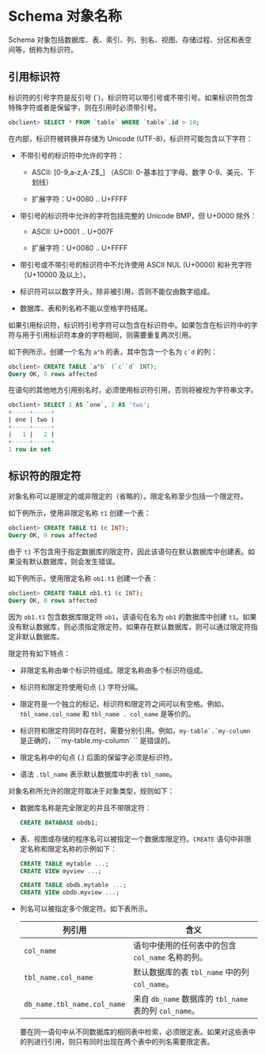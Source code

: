 # Schema 对象名称

Schema 对象包括数据库、表、索引、列、别名、视图、存储过程、分区和表空间等，统称为标识符。

## 引用标识符

标识符的引号字符是反引号 (\`)，标识符可以带引号或不带引号。如果标识符包含特殊字符或者是保留字，则在引用时必须带引号。

```sql
obclient> SELECT * FROM `table` WHERE `table`.id > 10;
```

在内部，标识符被转换并存储为 Unicode (UTF-8)，标识符可能包含以下字符：

* 不带引号的标识符中允许的字符：

  * ASCII: [0-9,a-z,A-Z$_] （ASCII: 0-基本拉丁字母、数字 0-9、美元、下划线）

  * 扩展字符：U+0080 .. U+FFFF

* 带引号的标识符中允许的字符包括完整的 Unicode BMP，但 U+0000 除外：

  * ASCII: U+0001 .. U+007F

  * 扩展字符：U+0080 .. U+FFFF

* 带引号或不带引号的标识符中不允许使用 ASCII NUL (U+0000) 和补充字符（U+10000 及以上）。

* 标识符可以以数字开头，除非被引用，否则不能仅由数字组成。

* 数据库、表和列名称不能以空格字符结尾。

如果引用标识符，标识符引号字符可以包含在标识符中。如果包含在标识符中的字符与用于引用标识符本身的字符相同，则需要重复两次引用。

如下例所示，创建一个名为 `a"b` 的表，其中包含一个名为 ``c`d`` 的列：

```sql
obclient> CREATE TABLE `a"b` (`c``d` INT);
Query OK, 0 rows affected
```

在语句的其他地方引用别名时，必须使用标识符引用，否则将被视为字符串文字。

```sql
obclient> SELECT 1 AS `one`, 2 AS 'two';
+-----+-----+
| one | two |
+-----+-----+
|   1 |   2 |
+-----+-----+
1 row in set
```

## 标识符的限定符

对象名称可以是限定的或非限定的（省略的）。限定名称至少包括一个限定符。

如下例所示，使用非限定名称 `t1` 创建一个表：

```sql
obclient> CREATE TABLE t1 (c INT);
Query OK, 0 rows affected
```

由于 `t1` 不包含用于指定数据库的限定符，因此该语句在默认数据库中创建表。如果没有默认数据库，则会发生错误。

如下例所示，使用限定名称 `ob1.t1` 创建一个表：

```sql
obclient> CREATE TABLE ob1.t1 (c INT);
Query OK, 0 rows affected
```

因为 `ob1.t1` 包含数据库限定符 `ob1`，该语句在名为 `ob1` 的数据库中创建 `t1`。如果没有默认数据库，则必须指定限定符。如果存在默认数据库，则可以通过限定符指定非默认数据库。

限定符有如下特点：

* 非限定名称由单个标识符组成。限定名称由多个标识符组成。

* 标识符和限定符使用句点 (.) 字符分隔。

* 限定符是一个独立的标记，标识符和限定符之间可以有空格。例如，`tbl_name.col_name` 和 `tbl_name . col_name` 是等价的。

* 标识符和限定符同时存在时，需要分别引用。例如，```my-table`.`my-column``` 是正确的，```my-table.my-column` `` 是错误的。

* 限定名称中的句点 (.) 后面的保留字必须是标识符。

* 语法 `.tbl_name` 表示默认数据库中的表 `tbl_name`。

对象名称所允许的限定符取决于对象类型，规则如下：

* 数据库名称是完全限定的并且不带限定符：

  ```sql
  CREATE DATABASE obdb1;
  ```

* 表、视图或存储的程序名可以被指定一个数据库限定符。`CREATE` 语句中非限定名称和限定名称的示例如下：

  ```sql
  CREATE TABLE mytable ...;
  CREATE VIEW myview ...;
  
  CREATE TABLE obdb.mytable ...;
  CREATE VIEW obdb.myview ...;
  ```

* 列名可以被指定多个限定符。如下表所示。

  |             列引用             |                      含义                      |
  |-----------------------------|----------------------------------------------|
  | `col_name`                  | 语句中使用的任何表中的包含 `col_name` 名称的列。               |
  | `tbl_name.col_name`         | 默认数据库的表 `tbl_name` 中的列 `col_name`。           |
  | `db_name.tbl_name.col_name` | 来自 `db_name` 数据库的 `tbl_name` 表的列 `col_name`。 |

  要在同一语句中从不同数据库的相同表中检索，必须限定表。如果对这些表中的列进行引用，则只有同时出现在两个表中的列名需要限定表。
